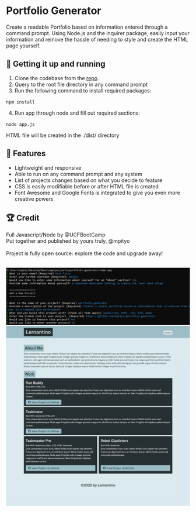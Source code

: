 # Portfolio Generator

Create a readable Portfolio based on information entered through a command prompt. Using Node.js and the inquirer package, easily input your information and remove the hassle of needing to style and create the HTML page yourself.
<br>

## 🚚 Getting it up and running
1. Clone the codebase from the [repo](https://github.com/mpityo/portfolio-generator).
2. Query to the root file directory in any command prompt
3. Run the following command to install required packages:
```
npm install
```
4. Run app through node and fill out required sections:
```
node app.js
```
HTML file will be created in the <heavy>./dist/</heavy> directory

## :memo: Features
 - Lightweight and responsive
 - Able to run on any command prompt and any system
 - List of projects changes based on what you decide to feature
 - CSS is easily modifiable before or after HTML file is created
 - Font Awesome and Google Fonts is integrated to give you even more creative powers
 
## :trophy: Credit
Full Javascript/Node by @UCFBootCamp
<br>
Put together and published by yours truly, @mpityo
<br>
<br>
Project is fully open source: explore the code and upgrade away!
<br>
<br>

![View of the command line that prompts the user for information](./src/images/example-command-promt.png "Command Prompt")
<br>
![HTML display of projects entered, as well as user information and name](./src/images/portfolio-mock-up.jpg "Portfolio page")
